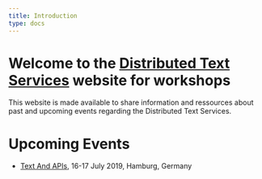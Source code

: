 ```yaml
---
title: Introduction
type: docs
---
```


Welcome to the [Distributed Text Services](https://w3id.org/dts) website for workshops
======================================================================================


This website is made available to share information and ressources about past and upcoming events regarding the Distributed Text Services.

# Upcoming Events 

- [Text And APIs](), 16-17 July 2019, Hamburg, Germany